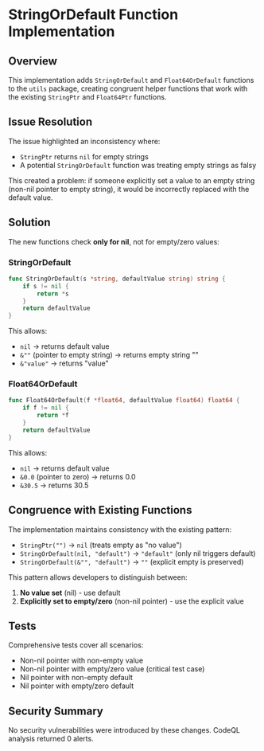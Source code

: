 # StringOrDefault Function Implementation

## Overview
This implementation adds `StringOrDefault` and `Float64OrDefault` functions to the `utils` package, creating congruent helper functions that work with the existing `StringPtr` and `Float64Ptr` functions.

## Issue Resolution
The issue highlighted an inconsistency where:
- `StringPtr` returns `nil` for empty strings
- A potential `StringOrDefault` function was treating empty strings as falsy

This created a problem: if someone explicitly set a value to an empty string (non-nil pointer to empty string), it would be incorrectly replaced with the default value.

## Solution
The new functions check **only for nil**, not for empty/zero values:

### StringOrDefault
```go
func StringOrDefault(s *string, defaultValue string) string {
    if s != nil {
        return *s
    }
    return defaultValue
}
```

This allows:
- `nil` → returns default value
- `&""` (pointer to empty string) → returns empty string ""
- `&"value"` → returns "value"

### Float64OrDefault
```go
func Float64OrDefault(f *float64, defaultValue float64) float64 {
    if f != nil {
        return *f
    }
    return defaultValue
}
```

This allows:
- `nil` → returns default value
- `&0.0` (pointer to zero) → returns 0.0
- `&30.5` → returns 30.5

## Congruence with Existing Functions
The implementation maintains consistency with the existing pattern:
- `StringPtr("")` → `nil` (treats empty as "no value")
- `StringOrDefault(nil, "default")` → `"default"` (only nil triggers default)
- `StringOrDefault(&"", "default")` → `""` (explicit empty is preserved)

This pattern allows developers to distinguish between:
1. **No value set** (nil) - use default
2. **Explicitly set to empty/zero** (non-nil pointer) - use the explicit value

## Tests
Comprehensive tests cover all scenarios:
- Non-nil pointer with non-empty value
- Non-nil pointer with empty/zero value (critical test case)
- Nil pointer with non-empty default
- Nil pointer with empty/zero default

## Security Summary
No security vulnerabilities were introduced by these changes. CodeQL analysis returned 0 alerts.
